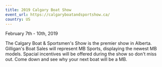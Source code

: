 ```yaml
---
title: 2019 Calgary Boat Show  
event_url: https://calgaryboatandsportshow.ca/
country: US
---
```

February 7th - 10th, 2019

The Calgary Boat & Sportsmen's Show is the premier show in Alberta.  Gilligan's Boat Sales will represent MB Sports, displaying the newest MB models.  Spacial incentives will be offered during the show so don't miss out. Come down and see why your next boat will be a MB.
